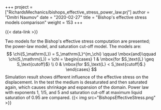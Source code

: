 +++
project = ["RichardsMechanics/bishops_effective_stress_power_law.prj"]
author = "Dmitri Naumov"
date = "2020-02-27"
title = "Bishop's effective stress models comparison"
weight = 153
+++

{{< data-link >}}

Two models for the Bishop's effective stress computation are presented; the
power-law model, and saturation cut-off model. The models are:
$$
\chi(S_\mathrm{L}) = S_\mathrm{L}^{m_\chi}
\qquad \mbox{and}\qquad
\chi(S_\mathrm{L}) =
    \chi = \begin{cases}
        1 & \mbox{for $S_\text{L} \geq S_\text{cutoff}$}
        \\
        0 & \mbox{for $S_\text{L} < S_\text{cutoff}$.}
    \end{cases}
$$
Simulation result shows different influence of the effective stress on the
displacement. In the test the medium is desaturated and then saturated again,
which causes shrinkage and expansion of the domain. Power law with exponents 1,
1/5, and 5 and saturation cut-off at maximum liquid saturation of 0.95 are
compared.
{{< img src="BishopsEffectiveStress.png" >}}
